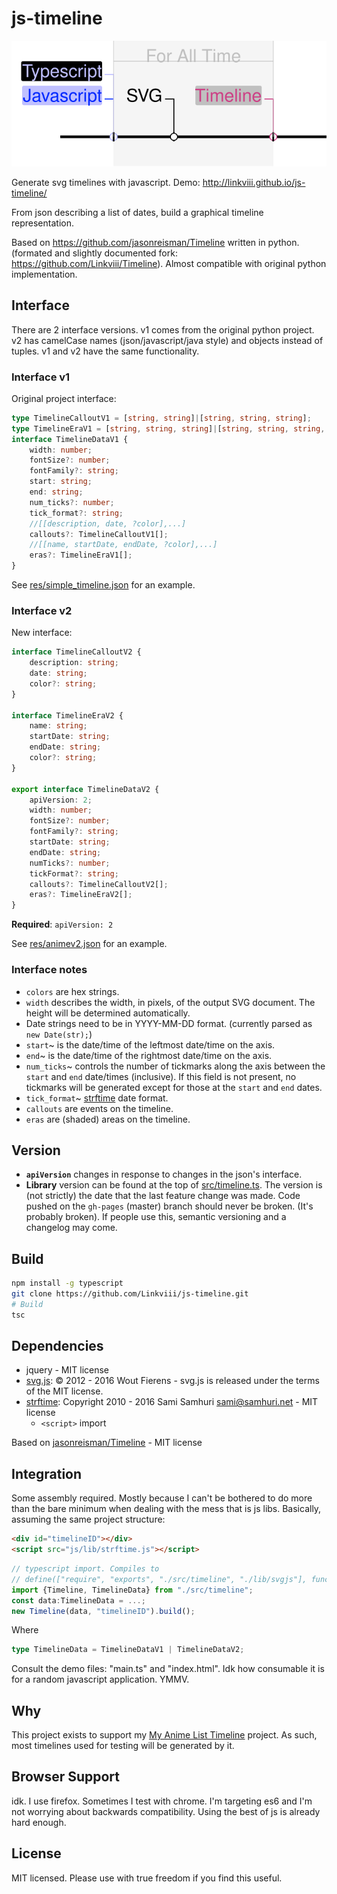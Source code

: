 # js-timeline

![image](res/badlogo.svg)

Generate svg timelines with javascript. Demo: http://linkviii.github.io/js-timeline/

From json describing a list of dates, build a graphical timeline representation. 

Based on https://github.com/jasonreisman/Timeline written in python. (formated and slightly documented fork: https://github.com/Linkviii/Timeline). Almost compatible with original python implementation.


## Interface
There are 2 interface versions. v1 comes from the original python project. v2 has camelCase names (json/javascript/java style) and objects instead of tuples. v1 and v2 have the same functionality.

### Interface v1
Original project interface:

```TypeScript
type TimelineCalloutV1 = [string, string]|[string, string, string];
type TimelineEraV1 = [string, string, string]|[string, string, string, string];
interface TimelineDataV1 {
    width: number;
    fontSize?: number;
    fontFamily?: string;
    start: string;
    end: string;
    num_ticks?: number;
    tick_format?: string;
    //[[description, date, ?color],...]
    callouts?: TimelineCalloutV1[];
    //[[name, startDate, endDate, ?color],...]
    eras?: TimelineEraV1[];
}
```
See [res/simple_timeline.json](res/simple_timeline.json) for an example.

### Interface v2
New interface:

```TypeScript
interface TimelineCalloutV2 {
    description: string;
    date: string;
    color?: string;
}

interface TimelineEraV2 {
    name: string;
    startDate: string;
    endDate: string;
    color?: string;
}

export interface TimelineDataV2 {
    apiVersion: 2;
    width: number;
    fontSize?: number;
    fontFamily?: string;
    startDate: string;
    endDate: string;
    numTicks?: number;
    tickFormat?: string;
    callouts?: TimelineCalloutV2[];
    eras?: TimelineEraV2[];
}
````

**Required**: `apiVersion: 2`

See [res/animev2.json](res/animev2.json) for an example.

### Interface notes
* `colors` are hex strings.
* `width` describes the width, in pixels, of the output SVG document.  The height will be determined automatically.
* Date strings need to be in YYYY-MM-DD format. (currently parsed as `new Date(str);`)
* `start`~ is the date/time of the leftmost date/time on the axis.
* `end`~ is the date/time of the rightmost date/time on the axis.
* `num_ticks`~ controls the number of tickmarks along the axis between the `start` and `end` date/times (inclusive).  If this field is not present, no tickmarks will be generated except for those at the `start` and `end` dates.
* `tick_format`~ [strftime](https://github.com/samsonjs/strftime#supported-specifiers) date format. 
* `callouts` are events on the timeline.
* `eras` are (shaded) areas on the timeline.

## Version
* **`apiVersion`** changes in response to changes in the json's interface.
* **Library** version can be found at the top of [src/timeline.ts](src/timeline.ts). The version is (not strictly) the date that the last feature change was made. Code pushed on the `gh-pages` (master) branch should never be broken. (It's probably broken). If people use this, semantic versioning and a changelog may come. 

## Build
```Bash
npm install -g typescript
git clone https://github.com/Linkviii/js-timeline.git
# Build
tsc
```


## Dependencies 
* jquery - MIT license
* [svg.js](http://svgjs.com/): © 2012 - 2016 Wout Fierens - svg.js is released under the terms of the MIT license. 
* [strftime](https://github.com/samsonjs/strftime): Copyright 2010 - 2016 Sami Samhuri sami@samhuri.net - MIT license
  * `<script>` import
  
Based on [jasonreisman/Timeline](https://github.com/jasonreisman/Timeline) - MIT license
  
## Integration 
Some assembly required. Mostly because I can't be bothered to do more than the bare minimum when dealing with the mess that is js libs. Basically, assuming the same project structure:

```Html
<div id="timelineID"></div>
<script src="js/lib/strftime.js"></script>
```

```TypeScript
// typescript import. Compiles to
// define(["require", "exports", "./src/timeline", "./lib/svgjs"], function (require, exports, timeline_1, SVG) {
import {Timeline, TimelineData} from "./src/timeline"; 
const data:TimelineData = ...;
new Timeline(data, "timelineID").build();
```
Where
```TypeScript
type TimelineData = TimelineDataV1 | TimelineDataV2;
```

Consult the demo files: "main.ts" and "index.html". Idk how consumable it is for a random javascript application. YMMV.
  
## Why
This project exists to support my [My Anime List Timeline](https://github.com/Linkviii/js-animelist-timeline) project. As such, most timelines used for testing will be generated by it. 

## Browser Support
idk. I use firefox. Sometimes I test with chrome. I'm targeting es6 and I'm not worrying about backwards compatibility. Using the best of js is already hard enough. 

## License
MIT licensed. Please use with true freedom if you find this useful. 
